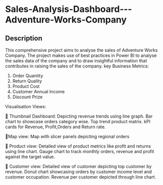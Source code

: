 # Sales-Analysis-Dashboard---Adventure-Works-Company
## Description
This comprehensive project aims to analyse the sales of Adventure Works Company. The project makes use of best practices in Power BI to analyse the sales data of the company and to draw insightful information that contributes in raising the sales of the company.
key Business Metrics:
1. Order Quantity
2. Return Quality
3. Product Cost
4. Customer Annual Income
5. Discount Prize

Visualisation Views:

🔸 Thumbnail Dashboard: Depicting revenue trends using line graph. 
Bar chart to showcase orders category wise.
Top trend product matrix.
kPI cards for Revenue, Profit,Orders and Return rate.

🔸Map view: Map with slicer panels depicting regional orders

🔸 Product view: Detailed view of product metrics like profit and returns using line chart.
Gauge chart to track monthly orders, revenue and profit against the target value.

🔸 Customer view: Detailed view of customer depicting top customer by revenue.
Donut chart showcasing orders by customer income level and customer occupation.
Revenue per customer depicted through line chart.
